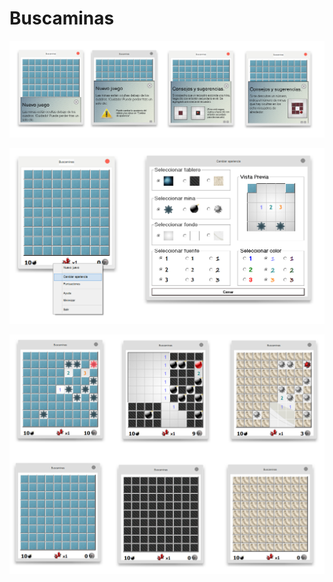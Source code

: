 ﻿# Buscaminas
![Preview](https://raw.githubusercontent.com/cedfer2/Buscaminas/master/miniaturas/ayuda.png)

![Preview](https://raw.githubusercontent.com/cedfer2/Buscaminas/master/miniaturas/personaliza0.png)

![Preview](https://raw.githubusercontent.com/cedfer2/Buscaminas/master/miniaturas/personaliza1.png)
